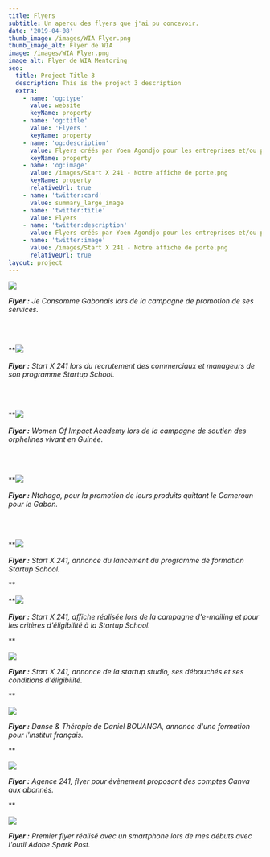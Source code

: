 ```yaml
---
title: Flyers
subtitle: Un aperçu des flyers que j'ai pu concevoir.
date: '2019-04-08'
thumb_image: /images/WIA Flyer.png
thumb_image_alt: Flyer de WIA
image: /images/WIA Flyer.png
image_alt: Flyer de WIA Mentoring
seo:
  title: Project Title 3
  description: This is the project 3 description
  extra:
    - name: 'og:type'
      value: website
      keyName: property
    - name: 'og:title'
      value: 'Flyers '
      keyName: property
    - name: 'og:description'
      value: Flyers créés par Yoen Agondjo pour les entreprises et/ou particuliers.
      keyName: property
    - name: 'og:image'
      value: /images/Start X 241 - Notre affiche de porte.png
      keyName: property
      relativeUrl: true
    - name: 'twitter:card'
      value: summary_large_image
    - name: 'twitter:title'
      value: Flyers
    - name: 'twitter:description'
      value: Flyers créés par Yoen Agondjo pour les entreprises et/ou particuliers.
    - name: 'twitter:image'
      value: /images/Start X 241 - Notre affiche de porte.png
      relativeUrl: true
layout: project
---
```

![](/images/JCG%20-%20Banner.png)

***Flyer :** Je Consomme Gabonais lors de la campagne de promotion de ses services.*

<br><br>

\*\*![](/images/Start%20X%20241%20-%20Instagram.png)

***Flyer :** Start X 241 lors du recrutement des commerciaux et manageurs de son programme Startup School.*

<br><br>

\*\*![](/images/WIA%20-%20Flyer%20Campaign-c86a38b0.png)

***Flyer :** Women Of Impact Academy lors de la campagne de soutien des orphelines vivant en Guinée.*

<br><br>

\*\*![](/images/Adobe_Post\_20210622\_1937410.9572491456551985.png)

***Flyer :** Ntchaga, pour la promotion de leurs produits quittant le Cameroun pour le Gabon.*

<br><br>

\*\*![](/images/Start%20X%20241%20-%20Facebook.png)

***Flyer :** Start X 241, annonce du lancement du programme de formation Startup School.*

\*\*

\*\*![](/images/Start%20X%20241%20-%20Compagen%20e-Mailing.png)

***Flyer :** Start X 241, affiche réalisée lors de la campagne d'e-mailing et pour les critères d'éligibilité à la Startup School.*

\*\*

![](/images/1186-ai.png)

***Flyer :** Start X 241, annonce de la startup studio, ses débouchés et ses conditions d'éligibilité.*

\*\*

![](/images/Daniel%20Makaya%20-%20Flyer.jpg)

***Flyer :** Danse & Thérapie de Daniel BOUANGA, annonce d'une formation pour l'institut français.*

\*\*

![](/images/Agence%20241%20-%20Pack%20Attack.png)

***Flyer :** Agence 241, flyer pour évènement proposant des comptes Canva aux abonnés.*

\*\*

![](/images/Formation-%20Spark%20Post.png)

***Flyer :** Premier flyer réalisé avec un smartphone lors de mes débuts avec l'outil Adobe Spark Post.*
